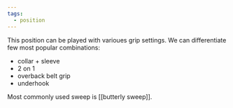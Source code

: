 ```yaml
---
tags:
  - position
---
```




This position can be played with varioues grip settings. We can differentiate few most popular combinations:
- collar + sleeve
- 2 on 1 
- overback belt grip
- underhook

Most commonly used sweep is [[butterly sweep]].